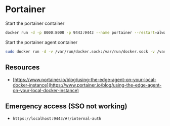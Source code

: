 # Portainer

Start the portainer container
```bash
docker run -d -p 8000:8000 -p 9443:9443 --name portainer --restart=always -v /var/docker/portainer/volumes/data:/data portainer/portainer-ee:latest
```

Start the portainer agent container
```bash
sudo docker run -d -v /var/run/docker.sock:/var/run/docker.sock -v /var/lib/docker/volumes:/var/lib/docker/volumes -v /:/host -v /var/docker/portainer-agent/volumes/data:/data --restart always -e EDGE=1 -e EDGE_ID=[EDGE_ID] -e EDGE_KEY=[EDGE_KEY] -e EDGE_INSECURE_POLL=1 --name portainer-edge-agent --add-host=host.docker.internal:host-gateway portainer/agent:2.16.2
```

## Resources
- [https://www.portainer.io/blog/using-the-edge-agent-on-your-local-docker-instance](https://www.portainer.io/blog/using-the-edge-agent-on-your-local-docker-instance)

## Emergency access (SSO not working)
- `https://localhost:9443/#!/internal-auth`